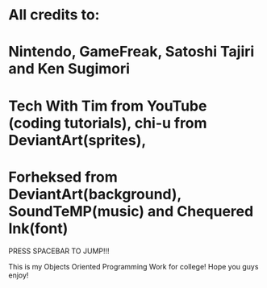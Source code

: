 # All credits to:
# Nintendo, GameFreak, Satoshi Tajiri and Ken Sugimori
# Tech With Tim from YouTube (coding tutorials), chi-u from DeviantArt(sprites),
# Forheksed from DeviantArt(background), SoundTeMP(music) and Chequered Ink(font)

PRESS SPACEBAR TO JUMP!!!

This is my Objects Oriented Programming Work for college! Hope you guys enjoy!
